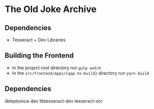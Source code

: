 The Old Joke Archive
====================

Dependencies
------------

* Tesseract + Dev Libraries

Building the Frontend
---------------------

* In the project root directory run ``gulp watch``
* In the ``src/frontend/apps/{app-to-build}`` directory run ``yarn build``

Dependencies
------------

libleptonica-dev
libtesseract-dev
tesseract-ocr
